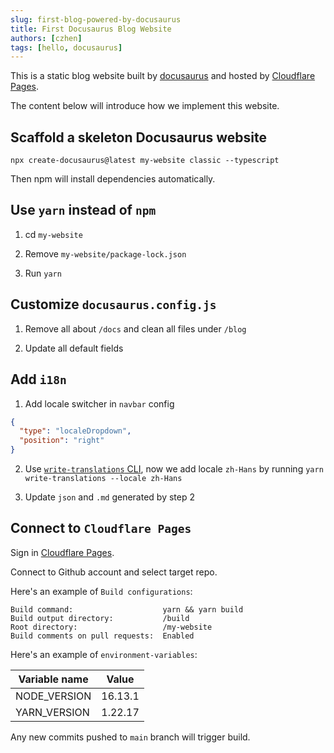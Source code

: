 ```yaml
---
slug: first-blog-powered-by-docusaurus
title: First Docusaurus Blog Website
authors: [czhen]
tags: [hello, docusaurus]
---
```


This is a static blog website built by [docusaurus](https://docusaurus.io/) and hosted by [Cloudflare Pages](https://pages.cloudflare.com/).

The content below will introduce how we implement this website.

<!--truncate-->

## Scaffold a skeleton Docusaurus website

```shell
npx create-docusaurus@latest my-website classic --typescript
```

Then npm will install dependencies automatically.

## Use `yarn` instead of `npm`

1. cd `my-website`

2. Remove `my-website/package-lock.json`

3. Run `yarn`

## Customize `docusaurus.config.js`

1. Remove all about `/docs` and clean all files under `/blog`

2. Update all default fields

## Add `i18n`

1. Add locale switcher in `navbar` config

```json
{
  "type": "localeDropdown",
  "position": "right"
}
```

2. Use [`write-translations` CLI](https://docusaurus.io/docs/cli#docusaurus-write-translations-sitedir), now we add locale `zh-Hans` by running `yarn write-translations --locale zh-Hans`

3. Update `json` and `.md` generated by step 2

## Connect to `Cloudflare Pages`

Sign in [Cloudflare Pages](https://pages.cloudflare.com/).

Connect to Github account and select target repo.

Here's an example of `Build configurations`:

```
Build command:                    yarn && yarn build
Build output directory:           /build
Root directory:                   /my-website
Build comments on pull requests:  Enabled
```

Here's an example of `environment-variables`:

| Variable name | Value   |
| ------------- | ------- |
| NODE_VERSION  | 16.13.1 |
| YARN_VERSION  | 1.22.17 |

Any new commits pushed to `main` branch will trigger build.
